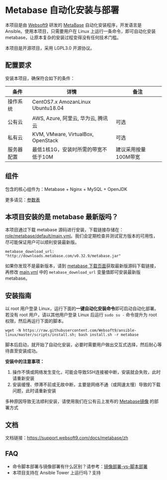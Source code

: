 
# Metabase 自动化安装与部署

本项目是由 [Websoft9](https://www.websoft9.com) 研发的 [MetaBase](https://metabase.com/) 自动化安装程序，开发语言是 Ansible。使用本项目，只需要用户在 Linux 上运行一条命令，即可自动化安装 metabase，让原本复杂的安装过程变得没有任何技术门槛。  

本项目是开源项目，采用 LGPL3.0 开源协议。

## 配置要求

安装本项目，确保符合如下的条件：

| 条件       | 详情       | 备注  |
| ------------ | ------------ | ----- |
| 操作系统       | CentOS7.x AmozanLinux Ubuntu18.04      |   |
| 公有云| AWS, Azure, 阿里云, 华为云, 腾讯云 | 可选 |
| 私有云|  KVM, VMware, VirtualBox, OpenStack | 可选 |
| 服务器配置 | 最低1核1G，安装时所需的带宽不低于10M |  建议采用按量100M带宽 |

## 组件

包含的核心组件为：Metabase + Nginx + MySQL + OpenJDK

更多请见：[参数表](/docs/zh/stack-components.md)

## 本项目安装的是 metabase 最新版吗？

本项目通过下载 metabase 源码进行安装，下载链接存储在：[role/metabase/default/main.yml](/roles/metabase/defaults/main.yml)。我们会定期检查并测试官方版本的可用性，尽可能保证用户可以顺利安装最新版。

```
metabase_download_url: "http://downloads.metabase.com/v0.32.9/metabase.jar"
```

如果你发现不是最新版本，请到 [metabase 下载页面](https://www.metabase.com/start/jar.html)获取最新版源码下载链接，再修改 [main.yml](/roles/metabase/defaults/main.yml) 中的 ```metabase_download_url``` 变量值即可安装最新版 metabase。  

## 安装指南

以 root 用户登录 Linux，运行下面的**一键自动化安装命令**即可启动自动化部署。若没有 root 用户，请以其他用户登录 Linux 后运行 `sudo su -` 命令提升为 root 权限，然后再运行下面的脚本。

```
wget -N https://raw.githubusercontent.com/Websoft9/ansible-linux/master/scripts/install.sh; bash install.sh -r metabase
```

脚本后启动，就开始了自动化安装，必要时需要用户做出交互式选择，然后耐心等待直至安装成功。

**安装中的注意事项：**  

1. 操作不慎或网络发生变化，可能会导致SSH连接被中断，安装就会失败，此时请重新安装
2. 安装缓慢、停滞不前或无故中断，主要是网络不通（或网速太慢）导致的下载问题，此时请重新安装

多种原因导致无法顺利安装，请使用我们在公有云上发布的 [Metabase镜像](https://apps.websoft9.com/metabase) 的部署方式


## 文档

文档链接：https://support.websoft9.com/docs/metabase/zh

## FAQ

- 命令脚本部署与镜像部署有什么区别？请参考：[镜像部署-vs-脚本部署](https://support.websoft9.com/docs/faq/zh/bz-product.html#镜像部署-vs-脚本部署)
- 本项目支持在 Ansible Tower 上运行吗？支持
